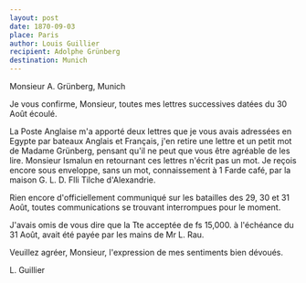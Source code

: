 ```yaml
---
layout: post
date: 1870-09-03
place: Paris
author: Louis Guillier
recipient: Adolphe Grünberg
destination: Munich
---
```


Monsieur A. Grünberg, Munich


Je vous confirme, Monsieur, toutes mes lettres successives datées du 30 Août
écoulé.

La Poste Anglaise m'a apporté deux lettres que je vous avais adressées en
Egypte par bateaux Anglais et Français, j'en retire une lettre et un petit mot
de Madame Grünberg, pensant qu'il ne peut que vous être agréable de les lire.
Monsieur Ismalun en retournant ces lettres n'écrit pas un mot. Je reçois encore
sous enveloppe, sans un mot, connaissement à 1 Farde café, par la maison G. L.
D. Flli Tilche d'Alexandrie.

Rien encore d'officiellement communiqué sur les batailles des 29, 30 et 31
Août, toutes communications se trouvant interrompues pour le moment.

J'avais omis de vous dire que la Tte acceptée de fs 15,000. à l'échéance du 31
Août, avait été payée par les mains de Mr L. Rau.

Veuillez agréer, Monsieur, l'expression de mes sentiments bien dévoués.

L. Guillier
